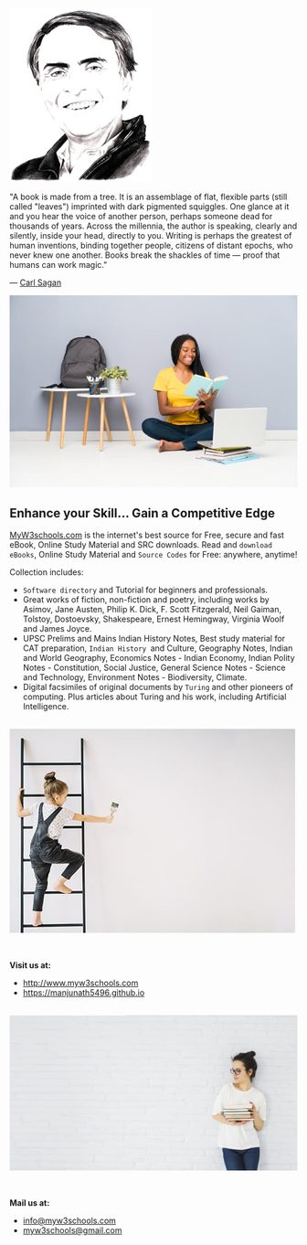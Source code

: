 
<p><a class="leftAlignedImage" href="10538.jpg"><img src="images/10538.jpg" alt="Carl Sagan" width="250" height="306"/></a></p>
<div class="quoteText">
<p class="quoteText">"A book is made from a tree. It is an assemblage of flat, flexible parts (still called "leaves") imprinted with dark pigmented squiggles. One glance at it and you hear the voice of another person, perhaps someone dead for thousands of years. Across the millennia, the author is speaking, clearly and silently, inside your head, directly to you. Writing is perhaps the greatest of human inventions, binding together people, citizens of distant epochs, who never knew one another. Books break the shackles of time ― proof that humans can work magic."</p>
<p>― <a href="https://en.wikipedia.org/wiki/Carl_Sagan">Carl Sagan</a></p>
</div>






<img src="images/c3.63594aae.jpg" alt="Smiley face">



<h2>Enhance your Skill... Gain a Competitive Edge</h2>
<p><a title="MyW3schools.com" href="http://www.myw3schools.com/">MyW3schools.com</a> is the internet's best source for Free, secure and fast eBook, Online Study Material and SRC downloads. Read and <code>download eBooks</code>, Online Study Material and <code>Source Codes</code> for Free: anywhere, anytime!</p>
<p>Collection includes:</p>
<ul>
<li><code>Software directory</code> and Tutorial for beginners and professionals.</li>
<li>Great works of fiction, non-fiction and poetry, including works by Asimov, Jane Austen, Philip K. Dick, F. Scott Fitzgerald, Neil Gaiman, Tolstoy, Dostoevsky, Shakespeare, Ernest Hemingway, Virginia Woolf and James Joyce.</li>
<li>UPSC Prelims and Mains Indian History Notes, Best study material for CAT preparation, <code>Indian History </code>and Culture, Geography Notes, Indian and World Geography, Economics Notes - Indian Economy, Indian Polity Notes - Constitution, Social Justice, General Science Notes - Science and Technology, Environment Notes - Biodiversity, Climate.</li>
<li>Digital facsimiles of original documents by <code>Turing</code> and other pioneers of computing. Plus articles about Turing and his work, including Artificial Intelligence.</li>
</ul>
</br>
<img src="images/kids-uk.jpg" alt="Smiley face">

<p class="about-us__description">&nbsp;</p>
<p class="about-us__description"><strong>Visit us at:</strong></p>
<ul>
<li class="about-us__description"><a href="http://www.myw3schools.com ">http://www.myw3schools.com </a></li>
<li class="about-us__description"><a href="https://manjunath5496.github.io ">https://manjunath5496.github.io</a></li>
</ul>
</br>
<img src="UK-1.jpg" alt="Smiley face">

</br>




<p class="about-us__description">&nbsp;</p>
<p class="about-us__description"><strong>Mail us at:</strong></p>
<ul>
<li class="about-us__description"><a href="mailto:info@myw3schools.com ">info@myw3schools.com </a></li>
<li class="about-us__description"><a href="mailto:myw3schools@gmail.com">myw3schools@gmail.com</a></li>
</ul>
